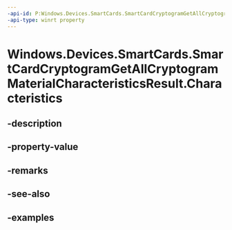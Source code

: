 ```yaml
---
-api-id: P:Windows.Devices.SmartCards.SmartCardCryptogramGetAllCryptogramMaterialCharacteristicsResult.Characteristics
-api-type: winrt property
---
```


<!-- Property syntax.
public IVectorView<SmartCardCryptogramMaterialCharacteristics> Characteristics { get; }
-->

# Windows.Devices.SmartCards.SmartCardCryptogramGetAllCryptogramMaterialCharacteristicsResult.Characteristics

## -description

## -property-value

## -remarks

## -see-also

## -examples

